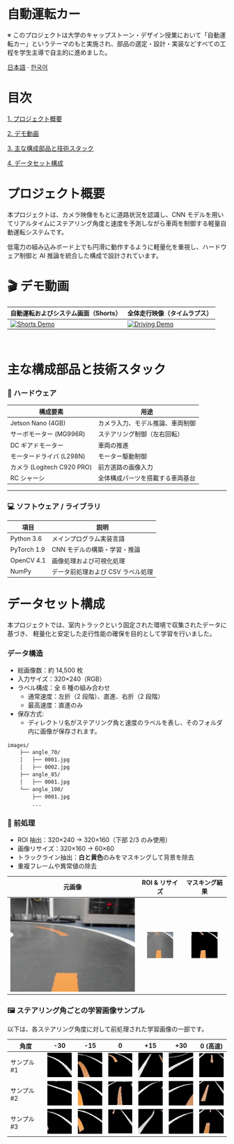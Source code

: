 # 自動運転カー

※ このプロジェクトは大学のキャップストーン・デザイン授業において「自動運転カー」というテーマのもと実施され、部品の選定・設計・実装などすべての工程を学生主導で自主的に進めました。

<p> 
  <a href="README.md">日本語</a> 
  ·
  <a href="/README_ko.md">한국어</a> 
</p>

# 目次

[1. プロジェクト概要](#プロジェクト概要)

[2. デモ動画](#-デモ動画)

[3. 主な構成部品と技術スタック](#主な構成部品と技術スタック)

[4. データセット構成](#データセット構成)

# プロジェクト概要

本プロジェクトは、カメラ映像をもとに道路状況を認識し、CNN モデルを用いてリアルタイムにステアリング角度と速度を予測しながら車両を制御する軽量自動運転システムです。

低電力の組み込みボード上でも円滑に動作するように軽量化を重視し、ハードウェア制御と AI 推論を統合した構成で設計されています。

# 🎬 デモ動画

| 自動運転およびシステム画面（Shorts）                                                                   | 全体走行映像（タイムラプス）                                                                  |
| ------------------------------------------------------------------------------------------------------ | --------------------------------------------------------------------------------------------- |
| [![Shorts Demo](https://img.youtube.com/vi/T73CptfG0oE/0.jpg)](https://youtube.com/shorts/T73CptfG0oE) | [![Driving Demo](https://img.youtube.com/vi/Ltm1orm_lTM/0.jpg)](https://youtu.be/Ltm1orm_lTM) |

<br>

# 主な構成部品と技術スタック

### 🔧 ハードウェア

| 構成要素                   | 用途                             |
| -------------------------- | -------------------------------- |
| Jetson Nano (4GB)          | カメラ入力、モデル推論、車両制御 |
| サーボモーター (MG996R)    | ステアリング制御（左右回転）     |
| DC ギアドモーター          | 車両の推進                       |
| モータードライバ (L298N)   | モーター駆動制御                 |
| カメラ (Logitech C920 PRO) | 前方道路の画像入力               |
| RC シャーシ                | 全体構成パーツを搭載する車両基台 |

---

### 💻 ソフトウェア / ライブラリ

| 項目        | 説明                              |
| ----------- | --------------------------------- |
| Python 3.6  | メインプログラム実装言語          |
| PyTorch 1.9 | CNN モデルの構築・学習・推論      |
| OpenCV 4.1  | 画像処理および可視化処理          |
| NumPy       | データ前処理および CSV ラベル処理 |

# データセット構成

本プロジェクトでは、室内トラックという固定された環境で収集されたデータに基づき、
軽量化と安定した走行性能の確保を目的として学習を行いました。

### データ構造

- 総画像数：約 14,500 枚
- 入力サイズ：320×240（RGB）
- ラベル構成：全 6 種の組み合わせ
  - 通常速度：左折（2 段階）、直進、右折（2 段階）
  - 最高速度：直進のみ
- 保存方式:
  - ディレクトリ名がステアリング角と速度のラベルを表し、そのフォルダ内に画像が保存されます。

```bash
images/
    ├── angle_70/
    │   ├── 0001.jpg
    │   ├── 0002.jpg
    ├── angle_85/
    │   ├── 0001.jpg
    └── angle_100/
        ├── 0001.jpg
        ...
```

### 🧼 前処理

- ROI 抽出：320×240 → 320×160（下部 2/3 のみ使用）
- 画像リサイズ：320×160 → 60×60
- トラックライン抽出：**白と黄色**のみをマスキングして背景を除去
- 重複フレームや異常値の除去

| 元画像                                     | ROI & リサイズ                                                         | マスキング結果                                                        |
| ------------------------------------------ | ---------------------------------------------------------------------- | --------------------------------------------------------------------- |
| <img src="assets/raw_01.jpg" width="320"/> | <div align="center"><img src="assets/resize_01.jpg" width="60"/></div> | <div align="center"><img src="assets/final_01.jpg" width="60"/></div> |

### 🖼️ ステアリング角ごとの学習画像サンプル

以下は、各ステアリング角度に対して前処理された学習画像の一部です。

| 角度        | -30                                             | -15                                             | 0                                             | +15                                            | +30                                            | 0 (高速)                                           |
| ----------- | ----------------------------------------------- | ----------------------------------------------- | --------------------------------------------- | ---------------------------------------------- | ---------------------------------------------- | -------------------------------------------------- |
| サンプル #1 | <img src="assets/sample_-30_1.png" width="60"/> | <img src="assets/sample_-15_1.png" width="60"/> | <img src="assets/sample_0_1.png" width="60"/> | <img src="assets/sample_15_1.png" width="60"/> | <img src="assets/sample_30_1.png" width="60"/> | <img src="assets/sample_0_fast_1.png" width="60"/> |
| サンプル #2 | <img src="assets/sample_-30_2.png" width="60"/> | <img src="assets/sample_-15_2.png" width="60"/> | <img src="assets/sample_0_2.png" width="60"/> | <img src="assets/sample_15_2.png" width="60"/> | <img src="assets/sample_30_2.png" width="60"/> | <img src="assets/sample_0_fast_2.png" width="60"/> |
| サンプル #3 | <img src="assets/sample_-30_3.png" width="60"/> | <img src="assets/sample_-15_3.png" width="60"/> | <img src="assets/sample_0_3.png" width="60"/> | <img src="assets/sample_15_3.png" width="60"/> | <img src="assets/sample_30_3.png" width="60"/> | <img src="assets/sample_0_fast_3.png" width="60"/> |
